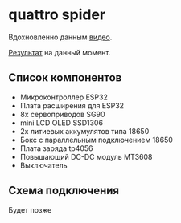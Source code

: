 # quattro spider
Вдохновленно данным [видео](https://www.instagram.com/iot_robotics_store/reel/DNf6RetS1gL/).

[Результат](https://youtube.com/shorts/LS13Xz_xl_E?feature=share) на данный момент.

## Список компонентов
- Микроконтроллер ESP32
- Плата расширения для ESP32
- 8x сервоприводов SG90
- mini LCD OLED SSD1306
- 2x литиевых аккумулятов типа 18650
- Бокс с параллельным подключением 18650
- Плата заряда tp4056
- Повышающий DC-DC модуль MT3608
- Выключатель
## Схема подключения
Будет позже
